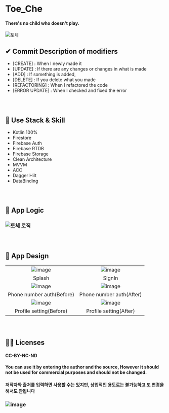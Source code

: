 # Toe_Che
#### There's no child who doesn't play.
![토체](https://user-images.githubusercontent.com/67040465/159419113-f3d77717-52af-4ae1-838d-764d0ae21b81.png)

## ✔ Commit Description of modifiers
- [CREATE] : When I newly made it
- [UPDATE] : If there are any changes or changes in what is made
- [ADD] : If something is added,
- [DELETE] : If you delete what you made
- [REFACTORING] : When I refactored the code
- [ERROR UPDATE] : When I checked and fixed the error
### <br>
## 🎯 Use Stack & Skill
- Kotlin 100%
- Firestore
- Firebase Auth
- Firebase RTDB
- Firebase Storage
- Clean Architecture
- MVVM
- ACC
- Dagger Hilt
- DataBinding
### <br>
## 🧭 App Logic
### ![토체 로직](https://user-images.githubusercontent.com/67040465/124051750-0f15db80-da58-11eb-98c1-d5cc4ee82925.png)
### <br>
## 📱 App Design
|||
|:--:|:--:|
|![image](https://user-images.githubusercontent.com/67040465/124052258-0d004c80-da59-11eb-9433-05c495cdfe9e.png)|![image](https://user-images.githubusercontent.com/67040465/124052374-3faa4500-da59-11eb-8d30-9fc4fd035aa3.png)|
|Splash|SignIn|
|![image](https://user-images.githubusercontent.com/67040465/124053073-864c6f00-da5a-11eb-9d9c-640a46581163.png)|![image](https://user-images.githubusercontent.com/67040465/124053258-df1c0780-da5a-11eb-96bc-9743965a5fe9.png)|
|Phone number auth(Before)|Phone number auth(After)|
|![image](https://user-images.githubusercontent.com/67040465/124053285-ecd18d00-da5a-11eb-979b-10091a98e391.png)|![image](https://user-images.githubusercontent.com/67040465/124053412-24d8d000-da5b-11eb-9502-846b10c5f565.png)|
|Profile setting(Before)|Profile setting(After)|
### <br>
## 👨‍✈️ Licenses
#### CC-BY-NC-ND

#### You can use it by entering the author and the source, However it should not be used for commercial purposes and should not be changed.
#### 저작자와 출처를 입력하면 사용할 수는 있지만, 상업적인 용도로는 불가능하고 또 변경을 해서도 안됩니다
### ![image](https://user-images.githubusercontent.com/67040465/124205946-4a2e1280-db1d-11eb-9200-eb6f6306531b.png)
